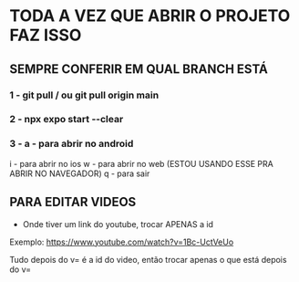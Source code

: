 
# TODA A VEZ QUE ABRIR O PROJETO FAZ ISSO

## SEMPRE CONFERIR EM QUAL BRANCH ESTÁ

### 1 - git pull / ou git pull origin main
### 2 - npx expo start --clear
### 3 - a - para abrir no android
   i - para abrir no ios
   w - para abrir no web (ESTOU USANDO ESSE PRA ABRIR NO NAVEGADOR)
   q - para sair


## PARA EDITAR VIDEOS 

- Onde tiver um link do youtube, trocar APENAS a id

Exemplo: https://www.youtube.com/watch?v=1Bc-UctVeUo

Tudo depois do v= é a id do video, então trocar apenas o que está depois do v=